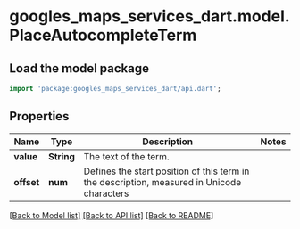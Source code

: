 # googles_maps_services_dart.model.PlaceAutocompleteTerm

## Load the model package
```dart
import 'package:googles_maps_services_dart/api.dart';
```

## Properties
Name | Type | Description | Notes
------------ | ------------- | ------------- | -------------
**value** | **String** | The text of the term. | 
**offset** | **num** | Defines the start position of this term in the description, measured in Unicode characters | 

[[Back to Model list]](../README.md#documentation-for-models) [[Back to API list]](../README.md#documentation-for-api-endpoints) [[Back to README]](../README.md)


